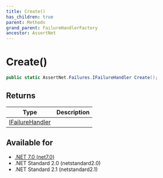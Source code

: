 ```yaml
---
title: Create()
has_children: true
parent: Methods
grand_parent: FailureHandlerFactory
ancestor: AssertNet
---
```

# Create()

```csharp
public static AssertNet.Failures.IFailureHandler Create();
```

## Returns
|Type|Description|
|-|-|
|[IFailureHandler](t_assertnet_failures_ifailurehandler.md)||

## Available for
- [.NET 7.0 (net7.0)](https://versionsof.net/core/7.0/)
- .NET Standard 2.0 (netstandard2.0)
- .NET Standard 2.1 (netstandard2.1)
